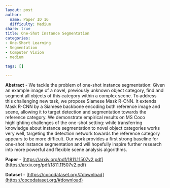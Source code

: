 ```yaml
---
layout: post
author:
  name: Paper ID 16
  difficulty: Medium
share: true
title: One-Shot Instance Segmentation
categories:
- One-Short Learning
- Segmentation
- Computer Vision
- medium

tags: []

---
```

**Abstract** - We tackle the problem of one-shot instance segmentation: Given an example image of a novel, previously unknown object category, find and segment all objects of this category within a complex scene. To address this challenging new task, we propose Siamese Mask R-CNN. It extends Mask R-CNN by a Siamese backbone encoding both reference image and scene, allowing it to target detection and segmentation towards the reference category. We demonstrate empirical results on MS Coco highlighting challenges of the one-shot setting: while transferring knowledge about instance segmentation to novel object categories works very well, targeting the detection network towards the reference category appears to be more difficult. Our work provides a first strong baseline for one-shot instance segmentation and will hopefully inspire further research into more powerful and flexible scene analysis algorithms.

**Paper** - [https://arxiv.org/pdf/1811.11507v2.pdf](https://arxiv.org/pdf/1811.11507v2.pdf)

**Dataset -** [https://cocodataset.org/#download](https://cocodataset.org/#download)
    